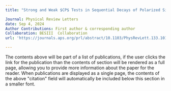```yaml
---
title: "Strong and Weak $CP$ Tests in Sequential Decays of Polarized Sigma0 Hyperons"

Journal: Physical Review Letters
date: Sep 4, 2024
Author Contributions: First author & corresponding author
Collaboration: BESIII  Collaboration
url: 'https://journals.aps.org/prl/abstract/10.1103/PhysRevLett.133.101902'

---
```


The contents above will be part of a list of publications, if the user clicks the link for the publication than the contents of section will be rendered as a full page, allowing you to provide more information about the paper for the reader. When publications are displayed as a single page, the contents of the above "citation" field will automatically be included below this section in a smaller font.
